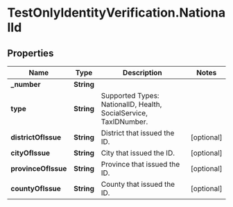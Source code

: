 # TestOnlyIdentityVerification.NationalId

## Properties

Name | Type | Description | Notes
------------ | ------------- | ------------- | -------------
**_number** | **String** |  | 
**type** | **String** | Supported Types: NationalID, Health, SocialService, TaxIDNumber. | 
**districtOfIssue** | **String** | District that issued the ID. | [optional] 
**cityOfIssue** | **String** | City that issued the ID. | [optional] 
**provinceOfIssue** | **String** | Province that issued the ID. | [optional] 
**countyOfIssue** | **String** | County that issued the ID. | [optional] 


